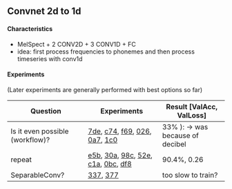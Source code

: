 ## Convnet 2d to 1d

#### Characteristics

- MelSpect +  2 CONV2D + 3 CONV1D + FC
- idea: first process frequencies to phonemes and then process timeseries with conv1d

#### Experiments 

(Later experiments are generally performed with best options so far)

| Question                        | Experiments                                                  | Result [ValAcc, ValLoss]        |
| ------------------------------- | ------------------------------------------------------------ | ------------------------------- |
| Is it even possible (workflow)? | [7de](https://www.comet.ml/jotron/conv-2d-to-1d/7de660f8f9764eefac4f4c5abf9a31cd), [c74](https://www.comet.ml/jotron/conv-2d-to-1d/c74f3ed0705a46c7baed87abef516f8c), [f69](https://www.comet.ml/jotron/conv-2d-to-1d/f693c47ce04f409bb1215a11b31c43b7), [026](https://www.comet.ml/jotron/conv-2d-to-1d/026931aee46c4806b9629c5bb6bf1c4a), [0a7](https://www.comet.ml/jotron/conv-2d-to-1d/0a79e5b451e74eecb11bd0e1edf9b5e9), [1c0](https://www.comet.ml/jotron/conv-2d-to-1d/1c0c81eef3094a0e82d712a68db1691d) | 33% ): → was because of decibel |
| repeat                          | [e5b](https://www.comet.ml/jotron/conv-2d-to-1d/e5b88a8649c649828b5cc4246e42bbfc), [30a](https://www.comet.ml/jotron/conv-2d-to-1d/30ad6d24de634ca188818b509fa485fa/code), [98c](https://www.comet.ml/jotron/conv-2d-to-1d/98c2cbcba59946e99843b61a42bc1b04), [52e](https://www.comet.ml/jotron/conv-2d-to-1d/52e2be55b9b34084969fc6df8f770a98), [c1a](https://www.comet.ml/jotron/conv-2d-to-1d/c1aaa7fd207a49b1a752c320e58caa53), [0bc](https://www.comet.ml/jotron/conv-2d-to-1d/0bca92db40124707ad3d72f1ff32acef), [df8](https://www.comet.ml/jotron/conv-2d-to-1d/df8f204e536249b2891ee0c2fece419a) | 90.4%, 0.26                     |
| SeparableConv?                  | [337](https://www.comet.ml/jotron/conv-2d-to-1d/337516459df14cf18365b314a248d07b), [377](https://www.comet.ml/jotron/conv-2d-to-1d/3779e8c09ada40caa9739cacbe0c7800) | too slow to train?              |


